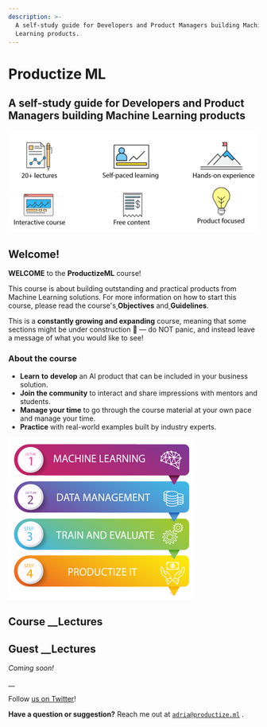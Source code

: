 ```yaml
---
description: >-
  A self-study guide for Developers and Product Managers building Machine
  Learning products.
---
```


# Productize ML

## A self-study guide for Developers and Product Managers building Machine Learning products

![](.gitbook/assets/intro-menu.png)

## Welcome!

**WELCOME** to the **ProductizeML** course! 

This course is about building outstanding and practical products from Machine Learning solutions. For more information on how to start this course, please read the course's[ ](https://productize.ml/Objectives-2abf4db47bb745748f745efa276e5b85)**Objectives** and[ ](https://productize.ml/Guidelines-44840ce96a424e4390a6856878b65d59)**Guidelines**. 

This is a **constantly growing and expanding** course, meaning that some sections might be under construction 🚧 — do NOT panic, and instead leave a message of what you would like to see!

### About the course

* **Learn** **to** **develop** an AI product that can be included in your business solution.
* **Join the community** to interact and share impressions with mentors and students.
* **Manage your time** to go through the course material at your own pace and manage your time.
* **Practice** with real-world examples built by industry experts.

![](.gitbook/assets/course-lectures.png)

## Course __Lectures

## Guest __Lectures

_Coming soon!_ 

\_\_

Follow [us on Twitter](https://twitter.com/productizeML)!

**Have a question or suggestion?** Reach me out at [`adria@productize.ml`](mailto:adria@productize.ml) .

